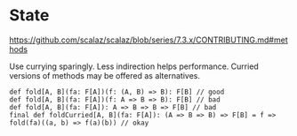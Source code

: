 # State


https://github.com/scalaz/scalaz/blob/series/7.3.x/CONTRIBUTING.md#methods

Use currying sparingly. Less indirection helps performance. Curried versions of methods may be offered as alternatives.

```
def fold[A, B](fa: F[A])(f: (A, B) => B): F[B] // good
def fold[A, B](fa: F[A])(f: A => B => B): F[B] // bad
def fold[A, B](fa: F[A]): A => B => B => F[B] // bad
final def foldCurried[A, B](fa: F[A]): (A => B => B) => F[B] = f => fold(fa)((a, b) => f(a)(b)) // okay
```
